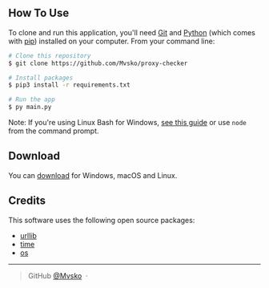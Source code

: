 ## How To Use

To clone and run this application, you'll need [Git](https://git-scm.com) and [Python](https://www.python.org/downloads/) (which comes with [pip](https://pypi.org/project/pip/)) installed on your computer. From your command line:

```bash
# Clone this repository
$ git clone https://github.com/Mvsko/proxy-checker

# Install packages
$ pip3 install -r requirements.txt

# Run the app
$ py main.py
```

Note: If you're using Linux Bash for Windows, [see this guide](https://www.howtogeek.com/261575/how-to-run-graphical-linux-desktop-applications-from-windows-10s-bash-shell/) or use `node` from the command prompt.


## Download

You can [download](https://github.com/Mvsko/proxy-checker) for Windows, macOS and Linux.

## Credits

This software uses the following open source packages:

- [urllib](https://docs.python.org/fr/3/library/urllib.html)
- [time](https://docs.python.org/fr/3/library/time.html)
- [os](https://docs.python.org/fr/3/library/os.html)

---

> GitHub [@Mvsko](https://github.com/Mvsko) &nbsp;&middot;&nbsp;